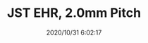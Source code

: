 ﻿---
layout: post 
title: JST EHR, 2.0mm Pitch
tags: EH
categories: wire-cable
overview: JST EHR, 2.0mm Pitch
part_number: 4-200-000
thumb_img: static/202010/465-thumb-20201031140303.jpg
small_img: static/202010/465-20201031140303.jpg
date: 2020/10/31 6:02:17
---



